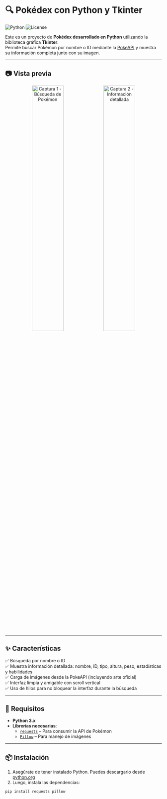 # 🔍 Pokédex con Python y Tkinter

![Python](https://img.shields.io/badge/python-3.13%2B-blue?logo=python&style=flat-square)
![License]( https://img.shields.io/github/license/N1coTom55/pokedex-tkinter?style=flat-square)

Este es un proyecto de **Pokédex desarrollado en Python** utilizando la biblioteca gráfica **Tkinter**.  
Permite buscar Pokémon por nombre o ID mediante la [PokeAPI]( https://pokeapi.co/ ) y muestra su información completa junto con su imagen.

---

## 📷 Vista previa

<div align="center">
  <img src="https://github.com/user-attachments/assets/e9e2acfc-4c8f-4478-b0d6-a5c6527bb2de " alt="Captura 1 - Búsqueda de Pokémon" width="45%" />
  <img src="https://github.com/user-attachments/assets/97bb28f5-7d49-4c66-8b5d-253154f60e48 " alt="Captura 2 - Información detallada" width="45%" />
</div>

---

## ✨ Características

✅ Búsqueda por nombre o ID  
✅ Muestra información detallada: nombre, ID, tipo, altura, peso, estadísticas y habilidades  
✅ Carga de imágenes desde la PokeAPI (incluyendo arte oficial)  
✅ Interfaz limpia y amigable con scroll vertical  
✅ Uso de hilos para no bloquear la interfaz durante la búsqueda  

---

## 🧰 Requisitos

- **Python 3.x**
- **Librerías necesarias**:
  - [`requests`](https://docs.python-requests.org/en/latest/ ) – Para consumir la API de Pokémon
  - [`Pillow`](https://pillow.readthedocs.io/en/stable/ ) – Para manejo de imágenes

---

## 📦 Instalación

1. Asegúrate de tener instalado Python. Puedes descargarlo desde [python.org](https://www.python.org/downloads/ )
2. Luego, instala las dependencias:

```bash
pip install requests pillow
